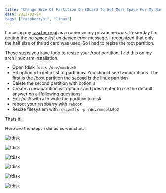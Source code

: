 ```yaml
---
title: "Change Size Of Partition On SDcard To Get More Space For My Raspberry Pi"
date: 2013-03-24
tags: ["raspberrypi", "linux"]
---
```


I'm using my [raspberry pi](http://www.raspberrypi.org/) as a router on my private network.
Yesterday i'm getting the _no space left on device_ error message. 
I recognized that only the half size of the sd card was used. So i had to resize the root partition.

These steps you have todo to resize your /root partition. I did this on my arch linux arm installation.

* Open fdisk `fdisk /dev/mmcblk0`
* Hit option `p` to get a list of partitions. You should see two partitions. The first is the /boot partition the second is the linux partition
* Delete the second partition with option `d`
* Create a new partition wit option `n` and press enter to use the default answer on all following questions
* Exit *fdisk* with `w` to write the partition to disk
* reboot your raspberry with `reboot`
* Resize filesystem with `resize2fs -p /dev/mmcblk0p2`

Thats it!

Here are the steps i did as screenshots.

![fdisk](/screenshot_1.png)

![fdisk](/screenshot_2.png)

![fdisk](/screenshot_3.png)

![fdisk](/screenshot_4.png)

![fdisk](/screenshot_5.png)

![fdisk](/screenshot_6.png)

